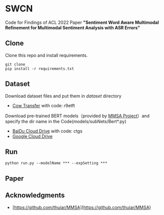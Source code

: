 # SWCN
Code for Findings of ACL 2022 Paper **"Sentiment Word Aware Multimodal Refinement for Multimodal Sentiment Analysis with ASR Errors"**


## Clone
Clone this repo and install requirements. 

    git clone 
    pip install -r requirements.txt

## Dataset
Download dataset files and put them in *dataset* directory
- [Cow Transfer](https://cowtransfer.com/s/15d1bc5193a445) with code: r9etft

Download pre-trained BERT models（provided by [MMSA Project](https://github.com/thuiar/MMSA)）and specify the dir name in the Code(models/subNets/Bert*.py) 

- [BaiDu Cloud Drive](https://pan.baidu.com/s/1oksuDEkkd3vGg2oBMBxiVw) with code: ctgs
- [Google Cloud Drive](https://drive.google.com/drive/folders/1-LT7HtECyKAVrMcYI-OjMr4g3ISfTRzS)


## Run

    python run.py --modelName *** --expSetting ***

## Paper


## Acknowledgments
- [https://github.com/thuiar/MMSA](https://github.com/thuiar/MMSA)
    







